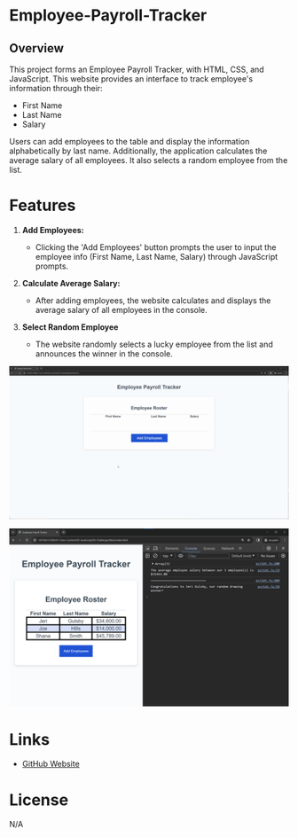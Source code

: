 # Employee-Payroll-Tracker
## Overview

This project forms an Employee Payroll Tracker, with HTML, CSS, and JavaScript. This website provides an interface to track employee's information through their:

- First Name
- Last Name
- Salary

Users can add employees to the table and display the information alphabetically by last name. Additionally, the application calculates the average salary of all employees. It also selects a random employee from the list.

# Features

1. **Add Employees:**
    
    - Clicking the 'Add Employees' button prompts the user to input the employee info (First Name, Last Name, Salary) through JavaScript prompts.

2. **Calculate Average Salary:**

    - After adding employees, the website calculates and displays the average salary of all employees in the console.

3. **Select Random Employee**

    - The website randomly selects a lucky employee from the list and announces the winner in the console.

![Animation shows input of employees to an employee payroll tracker.](./images/03-javascript-homework-demo.gif)

![Shows employee information in the console of an employee payroll tracker.](./images/03-javascript-homework-console-demo.png)


# Links

- [GitHub Website](https://joelamaya19.github.io/Employee-Payroll-Tracker/)

# License
 
 N/A